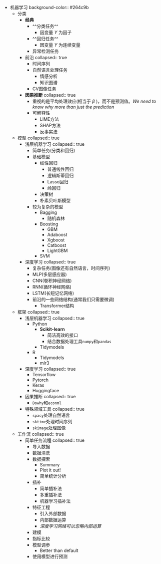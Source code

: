 - 机器学习
  background-color:: #264c9b
	- 分类
		- **经典**
			- ^^分类任务^^
				- 因变量 $Y$ 为因子
			- ^^回归任务^^
				- 因变量 $Y$ 为连续变量
			- 异常检测任务
		- 前沿
		  collapsed:: true
			- 时间序列
			- 自然语言处理任务
				- 情感分析
				- 知识图谱
			- CV图像任务
		- **因果推断**
		  collapsed:: true
			- 重视的是平均处理效应(相当于 $\beta$ )，而不是预测值。*We need to know why more than just the prediction*
			- 可解释性
				- LIME方法
				- SHAP方法
				- 反事实法
	- 模型
	  collapsed:: true
		- 浅层机器学习
		  collapsed:: true
			- 简单任务(分类和回归)
			- 基础模型
				- 线性回归
					- 普通线性回归
					- 逻辑斯蒂回归
					- Lasso回归
					- 岭回归
				- 决策树
				- 朴素贝叶斯模型
			- 较为复杂的模型
				- Bagging
					- 随机森林
				- Boosting
					- GBM
					- Adaboost
					- Xgboost
					- Catboost
					- LightGBM
				- SVM
		- 深度学习
		  collapsed:: true
			- 复杂任务(图像还有自然语言，时间序列)
			- MLP(多层感应器)
			- CNN(卷积神经网络)
			- RNN(循环神经网络)
			- LSTM(长短记忆网络)
			- 前沿的一些网络结构(通常我们只需要微调)
				- Transformer结构
	- 框架
	  collapsed:: true
		- 浅层机器学习
		  collapsed:: true
			- Python
				- **Scikit-learn**
					- 简洁高效的接口
					- 结合数据处理工具`numpy`和`pandas`
				- Tidymodels
			- R
				- Tidymodels
				- mlr3
		- 深度学习
		  collapsed:: true
			- Tensorflow
			- Pytorch
			- Keras
			- Huggingface
		- 因果推断
		  collapsed:: true
			- `Dowhy`和`econml`
		- 特殊领域工具
		  collapsed:: true
			- `spacy`处理自然语言
			- `sktime`处理时间序列
			- `skimage`处理图像
	- 工作流
	  collapsed:: true
		- 简单任务流程
		  collapsed:: true
			- 导入数据
			- 数据清洗
			- 数据探索
				- Summary
				- Plot it out!
				- 简单统计分析
			- 插补
				- 简单插补法
				- 多重插补法
				- 机器学习插补法
			- 特征工程
				- 引入外部数据
				- 内部数据运算
				- *深度学习网络可以忽略内部运算*
			- 建模
			- 指标比较
			- 模型调参
				- Better than default
			- 使用模型进行预测